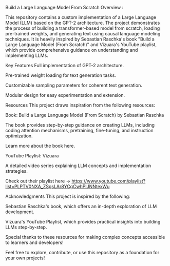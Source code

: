Build a Large Language Model From Scratch Overview : 

This repository contains a custom implementation of a Large Language Model (LLM) based on the GPT-2 architecture. The project demonstrates the process of building a transformer-based model from scratch, loading pre-trained weights, and generating text using causal language modeling techniques. It is heavily inspired by Sebastian Raschka's book "Build a Large Language Model (From Scratch)" and Vizuara's YouTube playlist, which provide comprehensive guidance on understanding and implementing LLMs.

Key Features
Full implementation of GPT-2 architecture.

Pre-trained weight loading for text generation tasks.

Customizable sampling parameters for coherent text generation.

Modular design for easy experimentation and extension.

Resources
This project draws inspiration from the following resources:

Book: Build a Large Language Model (From Scratch) by Sebastian Raschka

The book provides step-by-step guidance on creating LLMs, including coding attention mechanisms, pretraining, fine-tuning, and instruction optimization.

Learn more about the book here.

YouTube Playlist: Vizuara

A detailed video series explaining LLM concepts and implementation strategies.

Check out their playlist here -> https://www.youtube.com/playlist?list=PLPTV0NXA_ZSgsLAr8YCgCwhPIJNNtexWu

Acknowledgments
This project is inspired by the following:

Sebastian Raschka's book, which offers an in-depth exploration of LLM development.

Vizuara's YouTube Playlist, which provides practical insights into building LLMs step-by-step.

Special thanks to these resources for making complex concepts accessible to learners and developers!

Feel free to explore, contribute, or use this repository as a foundation for your own projects!
